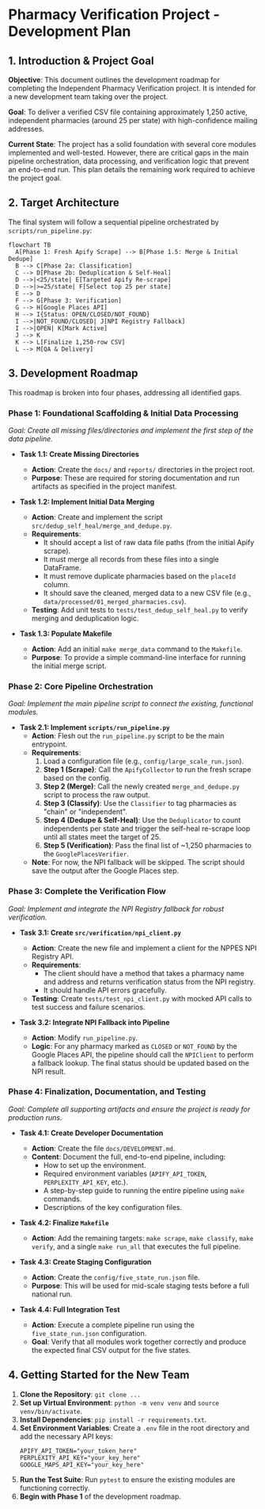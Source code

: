 # Pharmacy Verification Project - Development Plan

## 1. Introduction & Project Goal

**Objective**: This document outlines the development roadmap for completing the Independent Pharmacy Verification project. It is intended for a new development team taking over the project.

**Goal**: To deliver a verified CSV file containing approximately 1,250 active, independent pharmacies (around 25 per state) with high-confidence mailing addresses.

**Current State**: The project has a solid foundation with several core modules implemented and well-tested. However, there are critical gaps in the main pipeline orchestration, data processing, and verification logic that prevent an end-to-end run. This plan details the remaining work required to achieve the project goal.

## 2. Target Architecture

The final system will follow a sequential pipeline orchestrated by `scripts/run_pipeline.py`:

```mermaid
flowchart TB
  A[Phase 1: Fresh Apify Scrape] --> B[Phase 1.5: Merge & Initial Dedupe]
  B --> C[Phase 2a: Classification]
  C --> D[Phase 2b: Deduplication & Self-Heal]
  D -->|<25/state| E[Targeted Apify Re-scrape]
  D -->|>=25/state| F[Select top 25 per state]
  E --> D
  F --> G[Phase 3: Verification]
  G --> H[Google Places API]
  H --> I{Status: OPEN/CLOSED/NOT_FOUND}
  I -->|NOT_FOUND/CLOSED| J[NPI Registry Fallback]
  I -->|OPEN| K[Mark Active]
  J --> K
  K --> L[Finalize 1,250-row CSV]
  L --> M[QA & Delivery]
```

## 3. Development Roadmap

This roadmap is broken into four phases, addressing all identified gaps.

### Phase 1: Foundational Scaffolding & Initial Data Processing

*Goal: Create all missing files/directories and implement the first step of the data pipeline.*

*   **Task 1.1: Create Missing Directories**
    *   **Action**: Create the `docs/` and `reports/` directories in the project root.
    *   **Purpose**: These are required for storing documentation and run artifacts as specified in the project manifest.

*   **Task 1.2: Implement Initial Data Merging**
    *   **Action**: Create and implement the script `src/dedup_self_heal/merge_and_dedupe.py`.
    *   **Requirements**:
        *   It should accept a list of raw data file paths (from the initial Apify scrape).
        *   It must merge all records from these files into a single DataFrame.
        *   It must remove duplicate pharmacies based on the `placeId` column.
        *   It should save the cleaned, merged data to a new CSV file (e.g., `data/processed/01_merged_pharmacies.csv`).
    *   **Testing**: Add unit tests to `tests/test_dedup_self_heal.py` to verify merging and deduplication logic.

*   **Task 1.3: Populate Makefile**
    *   **Action**: Add an initial `make merge_data` command to the `Makefile`.
    *   **Purpose**: To provide a simple command-line interface for running the initial merge script.

### Phase 2: Core Pipeline Orchestration

*Goal: Implement the main pipeline script to connect the existing, functional modules.*

*   **Task 2.1: Implement `scripts/run_pipeline.py`**
    *   **Action**: Flesh out the `run_pipeline.py` script to be the main entrypoint.
    *   **Requirements**:
        1.  Load a configuration file (e.g., `config/large_scale_run.json`).
        2.  **Step 1 (Scrape)**: Call the `ApifyCollector` to run the fresh scrape based on the config.
        3.  **Step 2 (Merge)**: Call the newly created `merge_and_dedupe.py` script to process the raw output.
        4.  **Step 3 (Classify)**: Use the `Classifier` to tag pharmacies as "chain" or "independent".
        5.  **Step 4 (Dedupe & Self-Heal)**: Use the `Deduplicator` to count independents per state and trigger the self-heal re-scrape loop until all states meet the target of 25.
        6.  **Step 5 (Verification)**: Pass the final list of ~1,250 pharmacies to the `GooglePlacesVerifier`.
    *   **Note**: For now, the NPI fallback will be skipped. The script should save the output after the Google Places step.

### Phase 3: Complete the Verification Flow

*Goal: Implement and integrate the NPI Registry fallback for robust verification.*

*   **Task 3.1: Create `src/verification/npi_client.py`**
    *   **Action**: Create the new file and implement a client for the NPPES NPI Registry API.
    *   **Requirements**:
        *   The client should have a method that takes a pharmacy name and address and returns verification status from the NPI registry.
        *   It should handle API errors gracefully.
    *   **Testing**: Create `tests/test_npi_client.py` with mocked API calls to test success and failure scenarios.

*   **Task 3.2: Integrate NPI Fallback into Pipeline**
    *   **Action**: Modify `run_pipeline.py`.
    *   **Logic**: For any pharmacy marked as `CLOSED` or `NOT_FOUND` by the Google Places API, the pipeline should call the `NPIClient` to perform a fallback lookup. The final status should be updated based on the NPI result.

### Phase 4: Finalization, Documentation, and Testing

*Goal: Complete all supporting artifacts and ensure the project is ready for production runs.*

*   **Task 4.1: Create Developer Documentation**
    *   **Action**: Create the file `docs/DEVELOPMENT.md`.
    *   **Content**: Document the full, end-to-end pipeline, including:
        *   How to set up the environment.
        *   Required environment variables (`APIFY_API_TOKEN`, `PERPLEXITY_API_KEY`, etc.).
        *   A step-by-step guide to running the entire pipeline using `make` commands.
        *   Descriptions of the key configuration files.

*   **Task 4.2: Finalize `Makefile`**
    *   **Action**: Add the remaining targets: `make scrape`, `make classify`, `make verify`, and a single `make run_all` that executes the full pipeline.

*   **Task 4.3: Create Staging Configuration**
    *   **Action**: Create the `config/five_state_run.json` file.
    *   **Purpose**: This will be used for mid-scale staging tests before a full national run.

*   **Task 4.4: Full Integration Test**
    *   **Action**: Execute a complete pipeline run using the `five_state_run.json` configuration.
    *   **Goal**: Verify that all modules work together correctly and produce the expected final CSV output for the five states.

## 4. Getting Started for the New Team

1.  **Clone the Repository**: `git clone ...`
2.  **Set up Virtual Environment**: `python -m venv venv` and `source venv/bin/activate`.
3.  **Install Dependencies**: `pip install -r requirements.txt`.
4.  **Set Environment Variables**: Create a `.env` file in the root directory and add the necessary API keys:
    ```
    APIFY_API_TOKEN="your_token_here"
    PERPLEXITY_API_KEY="your_key_here"
    GOOGLE_MAPS_API_KEY="your_key_here"
    ```
5.  **Run the Test Suite**: Run `pytest` to ensure the existing modules are functioning correctly.
6.  **Begin with Phase 1** of the development roadmap.
